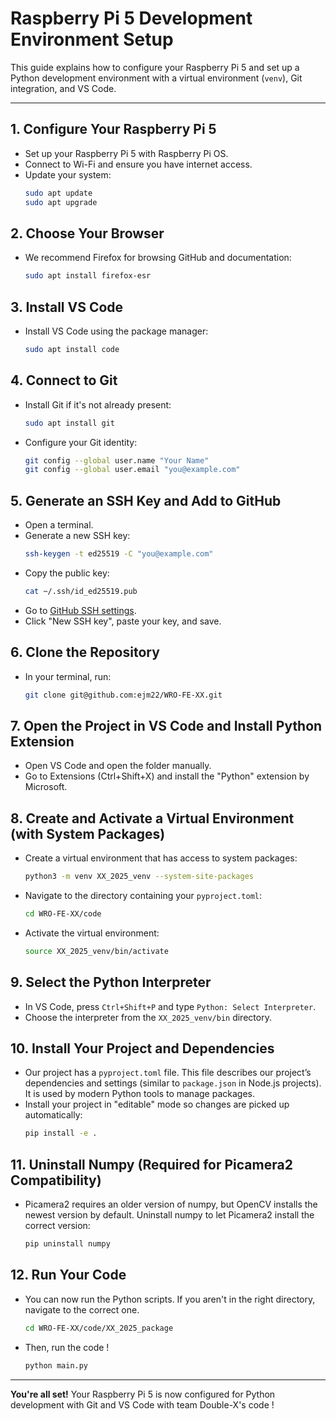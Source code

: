 # Raspberry Pi 5 Development Environment Setup

This guide explains how to configure your Raspberry Pi 5 and set up a Python development environment with a virtual environment (`venv`), Git integration, and VS Code.

---

## 1. Configure Your Raspberry Pi 5

- Set up your Raspberry Pi 5 with Raspberry Pi OS.
- Connect to Wi-Fi and ensure you have internet access.
- Update your system:
  ```bash
  sudo apt update
  sudo apt upgrade
  ```

## 2. Choose Your Browser

- We recommend Firefox for browsing GitHub and documentation:
  ```bash
  sudo apt install firefox-esr
  ```

## 3. Install VS Code

- Install VS Code using the package manager:
  ```bash
  sudo apt install code
  ```

## 4. Connect to Git

- Install Git if it's not already present:
  ```bash
  sudo apt install git
  ```
- Configure your Git identity:
  ```bash
  git config --global user.name "Your Name"
  git config --global user.email "you@example.com"
  ```

## 5. Generate an SSH Key and Add to GitHub

- Open a terminal.
- Generate a new SSH key:
  ```bash
  ssh-keygen -t ed25519 -C "you@example.com"
  ```
- Copy the public key:
  ```bash
  cat ~/.ssh/id_ed25519.pub
  ```
- Go to [GitHub SSH settings](https://github.com/settings/keys).
- Click "New SSH key", paste your key, and save.

## 6. Clone the Repository

- In your terminal, run:
  ```bash
  git clone git@github.com:ejm22/WRO-FE-XX.git
  ```

## 7. Open the Project in VS Code and Install Python Extension

- Open VS Code and open the folder manually.
- Go to Extensions (Ctrl+Shift+X) and install the "Python" extension by Microsoft.

## 8. Create and Activate a Virtual Environment (with System Packages)

- Create a virtual environment that has access to system packages:
  ```bash
  python3 -m venv XX_2025_venv --system-site-packages
  ```
- Navigate to the directory containing your `pyproject.toml`:
  ```bash
  cd WRO-FE-XX/code
  ```
- Activate the virtual environment:
  ```bash
  source XX_2025_venv/bin/activate
  ```

## 9. Select the Python Interpreter

- In VS Code, press `Ctrl+Shift+P` and type `Python: Select Interpreter`.
- Choose the interpreter from the `XX_2025_venv/bin` directory.

## 10. Install Your Project and Dependencies

- Our project has a `pyproject.toml` file. This file describes our project’s dependencies and settings (similar to `package.json` in Node.js projects). It is used by modern Python tools to manage packages.
- Install your project in "editable" mode so changes are picked up automatically:
  ```bash
  pip install -e .
  ```

## 11. Uninstall Numpy (Required for Picamera2 Compatibility)

- Picamera2 requires an older version of numpy, but OpenCV installs the newest version by default. Uninstall numpy to let Picamera2 install the correct version:
  ```bash
  pip uninstall numpy
  ```

## 12. Run Your Code

- You can now run the Python scripts. If you aren't in the right directory, navigate to the correct one.
  ```bash
  cd WRO-FE-XX/code/XX_2025_package
  ```

- Then, run the code !
  ```bash
  python main.py
  ```

---

**You're all set!** Your Raspberry Pi 5 is now configured for Python development with Git and VS Code with team Double-X's code !
